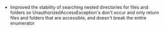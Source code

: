 - Improved the stability of searching nested directories for files and folders so UnauthorizedAccessException's don't occur and only return files and folders that are accessible, and doesn't break the entire enumerator